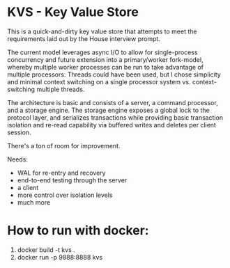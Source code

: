 # KVS - Key Value Store 

This is a quick-and-dirty key value store that 
attempts to meet the requirements laid out by
the House interview prompt.

The current model leverages async I/O to allow
for single-process concurrency and future extension
into a primary/worker fork-model, whereby multiple
worker processes can be run to take advantage of 
multiple processors. Threads could have been used, but
I chose simplicity and minimal context switching on a 
single processor system vs. context-switching multiple
threads. 

The architecture is basic and consists of a server, a 
command processor, and a storage engine. The storage engine
exposes a global lock to the protocol layer, and serializes
transactions while providing basic transaction isolation and
re-read capability via buffered writes and deletes per client
session. 

There's a ton of room for improvement. 

Needs:

* WAL for re-entry and recovery
* end-to-end testing through the server
* a client
* more control over isolation levels
* much more

# How to run with docker:

1. docker build -t kvs .
2. docker run -p 9888:8888 kvs
